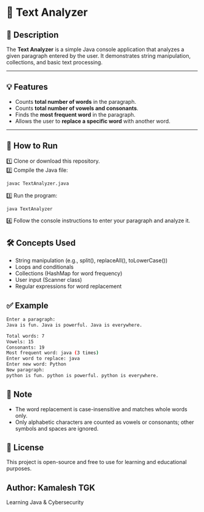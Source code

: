 # 📝 Text Analyzer

## 📄 Description

The **Text Analyzer** is a simple Java console application that analyzes a given paragraph entered by the user. It demonstrates string manipulation, collections, and basic text processing.

---

## 💡 Features

- Counts **total number of words** in the paragraph.
- Counts **total number of vowels and consonants**.
- Finds the **most frequent word** in the paragraph.
- Allows the user to **replace a specific word** with another word.

---

## 🚀 How to Run

1️⃣ Clone or download this repository.  
2️⃣ Compile the Java file:

```bash
javac TextAnalyzer.java
```
3️⃣ Run the program:
```bash
java TextAnalyzer
```
4️⃣ Follow the console instructions to enter your paragraph and analyze it.

## 🛠️ Concepts Used
- String manipulation (e.g., split(), replaceAll(), toLowerCase())
- Loops and conditionals
- Collections (HashMap for word frequency)
- User input (Scanner class)
- Regular expressions for word replacement

## ✅ Example
```bash
Enter a paragraph: 
Java is fun. Java is powerful. Java is everywhere.

Total words: 7
Vowels: 15
Consonants: 19
Most frequent word: java (3 times)
Enter word to replace: java
Enter new word: Python
New paragraph: 
python is fun. python is powerful. python is everywhere.
```
## 💬 Note
- The word replacement is case-insensitive and matches whole words only.
- Only alphabetic characters are counted as vowels or consonants; other symbols and spaces are ignored.

## 📄 License
This project is open-source and free to use for learning and educational purposes.

## Author: Kamalesh TGK<br>
Learning Java & Cybersecurity 

